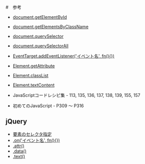 #　参考

- [document.getElementById](https://developer.mozilla.org/ja/docs/Web/API/Document/getElementById)
- [document.getElementsByClassName](https://developer.mozilla.org/ja/docs/Web/API/Document/getElementsByClassName)
- [document.querySelector](https://developer.mozilla.org/ja/docs/Web/API/Document/querySelector)
- [document.querySelectorAll](https://developer.mozilla.org/ja/docs/Web/API/Document/querySelectorAll)
- [EventTarget.addEventListener('イベント名', fn(){})](https://developer.mozilla.org/ja/docs/Web/API/EventTarget/addEventListener)  
- [Element.getAttribute](https://developer.mozilla.org/ja/docs/Web/API/Element/getAttribute)  
- [Element.classList](https://developer.mozilla.org/ja/docs/Web/API/Element/classList)  
- [Element.textContent](https://developer.mozilla.org/ja/docs/Web/API/Node/textContent)  
  
- JavaScriptコードレシピ集 - 113, 135, 136, 137, 138, 139, 155, 157  
- 初めてのJavaScript - P309 〜 P316  

## jQuery
- [要素のセレクタ指定](http://js.studio-kingdom.com/jquery/selector/)  
- [.on('イベント名', fn(){})](http://js.studio-kingdom.com/jquery/events/on)  
- [.attr()](http://js.studio-kingdom.com/jquery/attributes/attr)  
- [.data()](http://js.studio-kingdom.com/jquery/data/data)  
- [.text()](http://js.studio-kingdom.com/jquery/manipulation/text)  